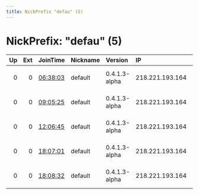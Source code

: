 ```yaml
---
title: NickPrefix "defau" (5)
---
```


# NickPrefix: "defau" (5)

|   Up |   Ext | JoinTime                                                                                            | Nickname   | Version       | IP              | AS                               | CC   |   ORp |   Dirp | OS      | Contact   |   eFamMembers |
|-----:|------:|:----------------------------------------------------------------------------------------------------|:-----------|:--------------|:----------------|:---------------------------------|:-----|------:|-------:|:--------|:----------|--------------:|
|    0 |     0 | [06:38:03](https://metrics.torproject.org/rs.html#details/6E1B00A564646DDA00195817C9E90F3108FCB545) | default    | 0.4.1.3-alpha | 218.221.193.164 | So-net Entertainment Corporation | jp   | 62379 |      0 | Windows | None      |             1 |
|    0 |     0 | [09:05:25](https://metrics.torproject.org/rs.html#details/1C182396A4BD626E2DC345777E7A0C3D0ACB76B9) | default    | 0.4.1.3-alpha | 218.221.193.164 | So-net Entertainment Corporation | jp   | 62379 |      0 | Windows | None      |             1 |
|    0 |     0 | [12:06:45](https://metrics.torproject.org/rs.html#details/A315C8B5F47C12FCDD5BA4C16BBFD54BADCC94E9) | default    | 0.4.1.3-alpha | 218.221.193.164 | So-net Entertainment Corporation | jp   | 62379 |      0 | Windows | None      |             1 |
|    0 |     0 | [18:07:01](https://metrics.torproject.org/rs.html#details/DB1A07F2B4936AA77673130B3D998C692875A3CC) | default    | 0.4.1.3-alpha | 218.221.193.164 | So-net Entertainment Corporation | jp   | 62379 |      0 | Windows | None      |             1 |
|    0 |     0 | [18:08:32](https://metrics.torproject.org/rs.html#details/3298AFC8C062A462D3328691C13CD1FDA2CD4734) | default    | 0.4.1.3-alpha | 218.221.193.164 | So-net Entertainment Corporation | jp   | 62379 |      0 | Windows | None      |             1 |
